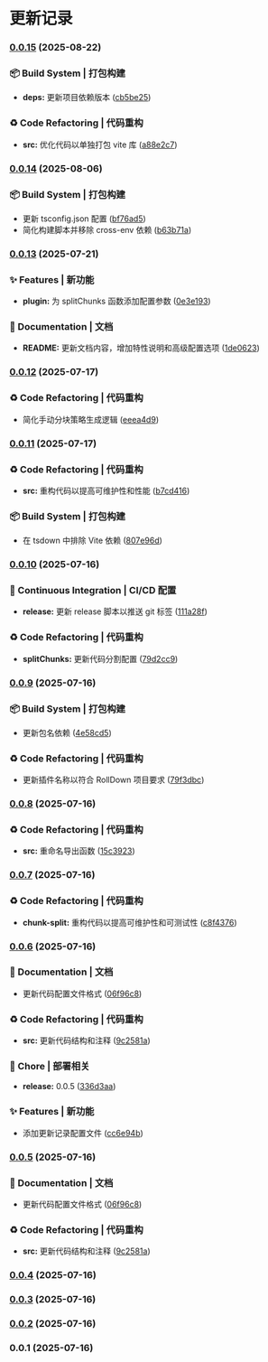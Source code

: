 # 更新记录 


### [0.0.15](https://github.com/782042369/split-chunks/compare/v0.0.14...v0.0.15) (2025-08-22)


### 📦‍ Build System | 打包构建

* **deps:** 更新项目依赖版本 ([cb5be25](https://github.com/782042369/split-chunks/commit/cb5be2549108f82938673b28bfbaa12143c6c483))


### ♻️ Code Refactoring | 代码重构

* **src:** 优化代码以单独打包 vite 库 ([a88e2c7](https://github.com/782042369/split-chunks/commit/a88e2c7fce8347f709615b4d9bc2720ec5d91864))

### [0.0.14](https://github.com/782042369/split-chunks/compare/v0.0.13...v0.0.14) (2025-08-06)


### 📦‍ Build System | 打包构建

* 更新 tsconfig.json 配置 ([bf76ad5](https://github.com/782042369/split-chunks/commit/bf76ad50c07cbcd925f4e1323f1ed72f1e193f51))
* 简化构建脚本并移除 cross-env 依赖 ([b63b71a](https://github.com/782042369/split-chunks/commit/b63b71a28e505a48a9a1cfa8d51049e334362a28))

### [0.0.13](https://github.com/782042369/split-chunks/compare/v0.0.12...v0.0.13) (2025-07-21)


### ✨ Features | 新功能

* **plugin:** 为 splitChunks 函数添加配置参数 ([0e3e193](https://github.com/782042369/split-chunks/commit/0e3e193b327463f197b7289e1ea592981e015a91))


### 📝 Documentation | 文档

* **README:** 更新文档内容，增加特性说明和高级配置选项 ([1de0623](https://github.com/782042369/split-chunks/commit/1de06233abff092b26885f587b2b5ea27cca99b5))

### [0.0.12](https://github.com/782042369/split-chunks/compare/v0.0.11...v0.0.12) (2025-07-17)


### ♻️ Code Refactoring | 代码重构

* 简化手动分块策略生成逻辑 ([eeea4d9](https://github.com/782042369/split-chunks/commit/eeea4d9da7dfbd3142426cfb5868e573f3a010b7))

### [0.0.11](https://github.com/782042369/split-chunks/compare/v0.0.10...v0.0.11) (2025-07-17)


### ♻️ Code Refactoring | 代码重构

* **src:** 重构代码以提高可维护性和性能 ([b7cd416](https://github.com/782042369/split-chunks/commit/b7cd4160545f8843c726647b06e7e3d8f8c5f050))


### 📦‍ Build System | 打包构建

* 在 tsdown 中排除 Vite 依赖 ([807e96d](https://github.com/782042369/split-chunks/commit/807e96d669af1bf46647ea6b89a2c0e34b4c3d1b))

### [0.0.10](https://github.com/782042369/split-chunks/compare/v0.0.9...v0.0.10) (2025-07-16)


### 👷 Continuous Integration | CI/CD 配置

* **release:** 更新 release 脚本以推送 git 标签 ([111a28f](https://github.com/782042369/split-chunks/commit/111a28f32df393978db83299d655a23ae33bad26))


### ♻️ Code Refactoring | 代码重构

* **splitChunks:** 更新代码分割配置 ([79d2cc9](https://github.com/782042369/split-chunks/commit/79d2cc9b61a9b186ee5f2a99e12f56c588040718))

### [0.0.9](https://github.com/782042369/split-chunks/compare/v0.0.8...v0.0.9) (2025-07-16)


### 📦‍ Build System | 打包构建

* 更新包名依赖 ([4e58cd5](https://github.com/782042369/split-chunks/commit/4e58cd5801ca1bad0d440cb800b63a7d413b41df))


### ♻️ Code Refactoring | 代码重构

* 更新插件名称以符合 RollDown 项目要求 ([79f3dbc](https://github.com/782042369/split-chunks/commit/79f3dbced9ac2f725db98a2fd58b6c8f8513adf6))

### [0.0.8](https://github.com/782042369/split-chunks/compare/v0.0.7...v0.0.8) (2025-07-16)


### ♻️ Code Refactoring | 代码重构

* **src:** 重命名导出函数 ([15c3923](https://github.com/782042369/split-chunks/commit/15c3923ffa5d0a1f58c0bfbfecd63dd45942a0e1))

### [0.0.7](https://github.com/782042369/split-chunks/compare/v0.0.6...v0.0.7) (2025-07-16)


### ♻️ Code Refactoring | 代码重构

* **chunk-split:** 重构代码以提高可维护性和可测试性 ([c8f4376](https://github.com/782042369/split-chunks/commit/c8f437658aed7bb039b59464fffd68f9d88e3a7e))

### [0.0.6](https://github.com/782042369/split-chunks/compare/v0.0.4...v0.0.6) (2025-07-16)


### 📝 Documentation | 文档

* 更新代码配置文件格式 ([06f96c8](https://github.com/782042369/split-chunks/commit/06f96c85fe06974fe0a3c2ef9eaa9b70d83e87da))


### ♻️ Code Refactoring | 代码重构

* **src:** 更新代码结构和注释 ([9c2581a](https://github.com/782042369/split-chunks/commit/9c2581ac1713eec54849777311f4180207bb6dc5))


### 🚀 Chore | 部署相关

* **release:** 0.0.5 ([336d3aa](https://github.com/782042369/split-chunks/commit/336d3aa6082f63cba428622d2c0de94b2582c295))


### ✨ Features | 新功能

* 添加更新记录配置文件 ([cc6e94b](https://github.com/782042369/split-chunks/commit/cc6e94b49c64b5a9d26fe05d1984dc079de0914f))

### [0.0.5](https://github.com/782042369/split-chunks/compare/v0.0.4...v0.0.5) (2025-07-16)


### 📝 Documentation | 文档

* 更新代码配置文件格式 ([06f96c8](https://github.com/782042369/split-chunks/commit/06f96c85fe06974fe0a3c2ef9eaa9b70d83e87da))


### ♻️ Code Refactoring | 代码重构

* **src:** 更新代码结构和注释 ([9c2581a](https://github.com/782042369/split-chunks/commit/9c2581ac1713eec54849777311f4180207bb6dc5))

### [0.0.4](https://github.com/782042369/split-chunks/compare/v0.0.3...v0.0.4) (2025-07-16)

### [0.0.3](https://github.com/782042369/split-chunks/compare/v0.0.2...v0.0.3) (2025-07-16)

### [0.0.2](https://github.com/782042369/split-chunks/compare/v0.0.1...v0.0.2) (2025-07-16)

### 0.0.1 (2025-07-16)
